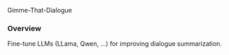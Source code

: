 Gimme-That-Dialogue

### Overview
Fine-tune LLMs (LLama, Qwen, ...) for improving dialogue summarization.

